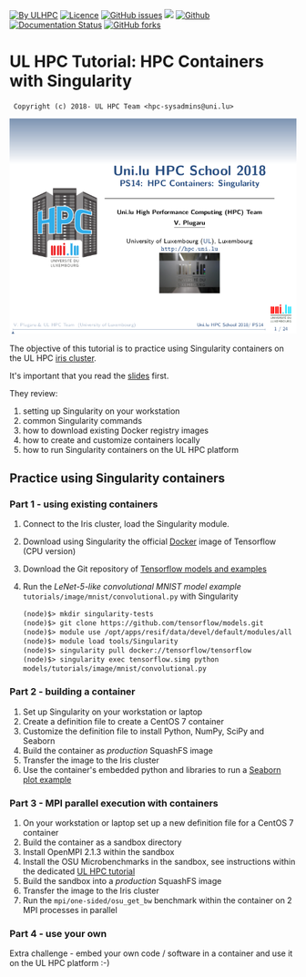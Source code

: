 [![By ULHPC](https://img.shields.io/badge/by-ULHPC-blue.svg)](https://hpc.uni.lu) [![Licence](https://img.shields.io/badge/license-GPL--3.0-blue.svg)](http://www.gnu.org/licenses/gpl-3.0.html) [![GitHub issues](https://img.shields.io/github/issues/ULHPC/tutorials.svg)](https://github.com/ULHPC/tutorials/issues/) [![](https://img.shields.io/badge/slides-PDF-red.svg)](slides.pdf) [![Github](https://img.shields.io/badge/sources-github-green.svg)](https://github.com/ULHPC/tutorials/tree/devel/advanced/advanced_scheduling/) [![Documentation Status](http://readthedocs.org/projects/ulhpc-tutorials/badge/?version=latest)](http://ulhpc-tutorials.readthedocs.io/en/latest/advanced/advanced_scheduling/) [![GitHub forks](https://img.shields.io/github/stars/ULHPC/tutorials.svg?style=social&label=Star)](https://github.com/ULHPC/tutorials)

# UL HPC Tutorial: HPC Containers with Singularity

     Copyright (c) 2018- UL HPC Team <hpc-sysadmins@uni.lu>


[![](cover_slides.png)](slides.pdf)

The objective of this tutorial is to practice using Singularity containers on the UL HPC [iris cluster](https://hpc.uni.lu/systems/iris/).

It's important that you read the [slides](https://github.com/ULHPC/tutorials/blob/devel/containers/singularity/slides.pdf?raw=true) first.

They review:

1. setting up Singularity on your workstation
2. common Singularity commands
3. how to download existing Docker registry images 
4. how to create and customize containers locally
5. how to run Singularity containers on the UL HPC platform

## Practice using Singularity containers

### Part 1 - using existing containers

1. Connect to the Iris cluster, load the Singularity module.
2. Download using Singularity the official [Docker](https://hub.docker.com/r/tensorflow/tensorflow/) image of Tensorflow (CPU version)
3. Download the Git repository of [Tensorflow models and examples](https://github.com/tensorflow/models.git)
4. Run the _LeNet-5-like convolutional MNIST model example_ `tutorials/image/mnist/convolutional.py` with Singularity

       (node)$> mkdir singularity-tests
       (node)$> git clone https://github.com/tensorflow/models.git
       (node)$> module use /opt/apps/resif/data/devel/default/modules/all
       (node)$> module load tools/Singularity 
       (node)$> singularity pull docker://tensorflow/tensorflow
       (node)$> singularity exec tensorflow.simg python models/tutorials/image/mnist/convolutional.py


### Part 2 - building a container

1. Set up Singularity on your workstation or laptop
2. Create a definition file to create a CentOS 7 container
3. Customize the definition file to install Python, NumPy, SciPy and Seaborn
4. Build the container as _production_ SquashFS image
5. Transfer the image to the Iris cluster
6. Use the container's embedded python and libraries to run a [Seaborn plot example](https://seaborn.pydata.org/examples/large_distributions.html)

### Part 3 - MPI parallel execution with containers

1. On your workstation or laptop set up a new definition file for a CentOS 7 container
2. Build the container as a sandbox directory 
3. Install OpenMPI 2.1.3 within the sandbox
4. Install the OSU Microbenchmarks in the sandbox, see instructions within the dedicated [UL HPC tutorial](http://ulhpc-tutorials.readthedocs.io/en/latest/parallel/mpi/OSU_MicroBenchmarks/) 
5. Build the sandbox into a _production_ SquashFS image
6. Transfer the image to the Iris cluster
7. Run the `mpi/one-sided/osu_get_bw` benchmark within the container on 2 MPI processes in parallel

### Part 4 - use your own

Extra challenge - embed your own code / software in a container and use it on the UL HPC platform :-)
